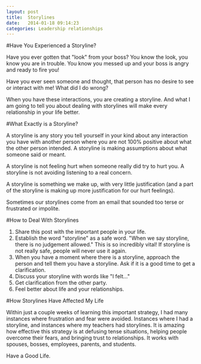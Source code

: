 ```yaml
---
layout: post
title:  Storylines
date:   2014-01-18 09:14:23
categories: Leadership relationships
---
```

#Have You Experienced a Storyline?

Have you ever gotten that "look" from your boss? You know the look, you know you are in trouble. You know you messed up and your boss is angry and ready to fire you! 

Have you ever seen someone and thought, that person has no desire to see or interact with me! What did I do wrong? 

When you have these interactions, you are creating a storyline. And what I am going to tell you about dealing with storylines will make every relationship in your life better. 

#What Exactly is a Storyline?

A storyline is any story you tell yourself in your kind about any interaction you have with another person where you are not 100% positive about what the other person intended. A storyline is making assumptions about what someone said or meant. 

A storyline is not feeling hurt when someone really did try to hurt you. A storyline is not avoiding listening to a real concern. 

A storyline is something we make up, with very little justification (and a part of the storyline is making up more justification for our hurt feelings). 

Sometimes our storylines come from an email that sounded too terse or frustrated or impolite. 

#How to Deal With Storylines

1. Share this post with the important people in your life. 
2. Establish the word "storyline" as a safe word. "When we say storyline, there is no judgement allowed." This is so incredibly vital! If storyline is not really safe, people will never use it again.
3. When you have a moment where there is a storyline, approach the person and tell them you have a storyline. Ask if it is a good time to get a clarification. 
4. Discuss your storyline with words like "I felt..."
5. Get clarification from the other party.
6. Feel better about life and your relationships.

#How Storylines Have Affected My Life

Within just a couple weeks of learning this important strategy, I had many instances where frustration and fear were avoided. Instances where I had a storyline, and instances where my teachers had storylines. It is amazing how effective this strategy is at defusing tense situations, helping people overcome their fears, and bringing trust to relationships. It works with spouses, bosses, employees, parents, and students. 

Have a Good Life.